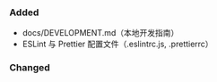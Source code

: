 ### Added
- docs/DEVELOPMENT.md（本地开发指南）
- ESLint 与 Prettier 配置文件（.eslintrc.js, .prettierrc）

### Changed 